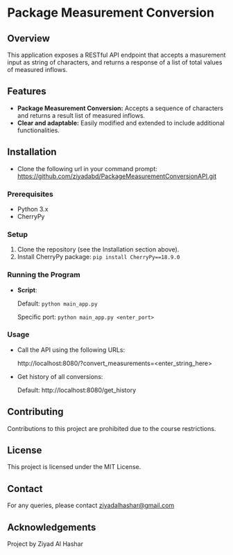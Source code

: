 # Package Measurement Conversion

## Overview
This application exposes a RESTful API endpoint that accepts a masurement input as string of characters, and returns a response of a list of total values of measured inflows.

## Features 
- **Package Measurement Conversion:** Accepts a sequence of characters and returns a result list of measured inflows.
- **Clear and adaptable:** Easily modified and extended to include additional functionalities.

## Installation
- Clone the following url in your command prompt: https://github.com/ziyadabd/PackageMeasurementConversionAPI.git

### Prerequisites
- Python 3.x
- CherryPy

### Setup
1. Clone the repository (see the Installation section above).
2. Install CherryPy package: 
    ```pip install CherryPy==18.9.0```

### Running the Program
- **Script**:

    Default: ```python main_app.py```
    
    Specific port: ```python main_app.py <enter_port>```

### Usage
- Call the API using the following URLs: 

    http://localhost:8080/?convert_measurements=<enter_string_here> 


- Get history of all conversions: 

    Default: http://localhost:8080/get_history

## Contributing
Contributions to this project are prohibited due to the course restrictions.

## License
This project is licensed under the MIT License.

## Contact
For any queries, please contact ziyadalhashar@gmail.com

## Acknowledgements
Project by Ziyad Al Hashar